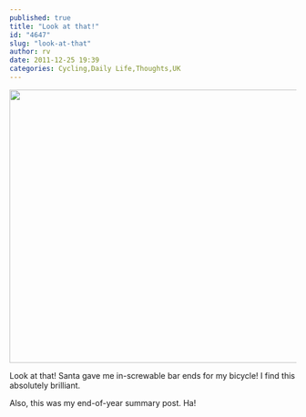 ```yaml
---
published: true
title: "Look at that!"
id: "4647"
slug: "look-at-that"
author: rv
date: 2011-12-25 19:39
categories: Cycling,Daily Life,Thoughts,UK
---
```

<a href="https://s3.amazonaws.com/cfwblog/uploads/2011/12/IMG_4646.jpg"><img class="aligncenter size-full wp-image-4648" title="IMG_4646" src="https://s3.amazonaws.com/cfwblog/uploads/2011/12/IMG_4646.jpg" alt="" width="640" height="480" /></a>

Look at that! Santa gave me in-screwable bar ends for my bicycle! I find this absolutely brilliant.

Also, this was my end-of-year summary post. Ha!